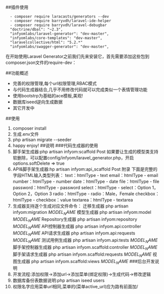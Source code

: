 ##插件使用
```
  - composer require laracasts/generators --dev
  - composer require barryvdh/laravel-ide-helper
  - composer require barryvdh/laravel-debugbar
  "doctrine/dbal": "~2.3",
  "infyomlabs/laravel-generator": "dev-master",
  "infyomlabs/core-templates": "dev-master",
  "laravelcollective/html": "5.2.*"
  "infyomlabs/swagger-generator": "dev-master",
  ```
在开始使用Laravel Generator之前我们先来安装它，首先需要添加这些包到composer.json文件的require-dev：

##功能概述
- 完善的权限管理,每个url权限管理,RBAC模式
- 与代码生成器结合,几乎不用修改代码就可以完成类似一个表情管理功能
- 使用bootstrp为基础的ace模板,美观!
- 数据库iseed逆向生成数据
- 其它开发中

##使用
1. composer install
2. 生成.env文件
3. php artisan migrate --seeder
4. happy enjoy!
##说明
###代码生成器的使用
1. 脚手架生成器:php artisan infyom:scaffold Post
如果要让生成的模型类支持软删除，可以配置config/infyom/laravel_generator.php，开启options.softDelete => true
2. API&脚手架生成器:hp artisan infyom:api_scaffold Post
附录
下面是完整的字段HTML输入类型列表：
text：htmlType - text
email：htmlType - email
number：htmlType - number
date：htmlType - date
file：htmlType - file
password：htmlType - password
select：htmlType - select：Option 1，Option 2，Option 3
radio：htmlType - radio：Male，Female
checkbox：htmlType - checkbox：value
textarea：htmlType - textarea
3. 生成器支持逐个生成对应文件命令：
迁移生成器
php artisan infyom:migration $MODEL_NAME$
模型生成器
php artisan infyom:model $MODEL_NAME$
Repository生成器
php artisan infyom:repository $MODEL_NAME$
API控制器生成器
php artisan infyom.api:controller $MODEL_NAME$
API请求生成器
php artisan infyom.api:requests $MODEL_NAME$
测试用例生成器
php artisan infyom.api:tests $MODEL_NAME$
脚手架控制器生成器
php artisan infyom.scaffold:controller $MODEL_NAME$
脚手架请求生成器
php artisan infyom.scaffold:requests $MODEL_NAME$
视图生成器
php artisan infyom.scaffold:views $MODEL_NAME$
###后台开发说明
1. 开发流程:添加权限->添加url->添加菜单(绑定权限)->生成代码->修改逻辑
2. 数据库备份表数据说明:php artisan iseed users
3. 权限名字应用菜单url相同,菜单的(菜单active_url)应为路有前面加/